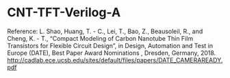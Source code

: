# CNT-TFT-Verilog-A
Reference:
L. Shao, Huang, T. - C., Lei, T., Bao, Z., Beausoleil, R., and Cheng, K. - T., “Compact Modeling of Carbon Nanotube Thin Film Transistors for Flexible Circuit Design”, in Design, Automation and Test in Europe (DATE), Best Paper Award Nominations , Dresden, Germany, 2018.
http://cadlab.ece.ucsb.edu/sites/default/files/papers/DATE_CAMERAREADY.pdf
